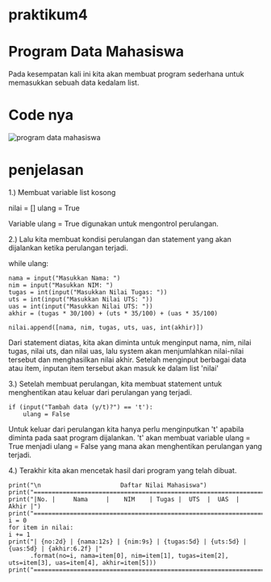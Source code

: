 # praktikum4
# Program Data Mahasiswa

Pada kesempatan kali ini kita akan membuat program sederhana untuk memasukkan sebuah data kedalam list.

# Code nya

![program data mahasiswa](https://user-images.githubusercontent.com/56618988/71651893-b0cd4700-2d53-11ea-9cc2-94a9ffb15f08.png)

# penjelasan

1.) Membuat variable list kosong

nilai = []
ulang = True

Variable ulang = True digunakan untuk mengontrol perulangan.

2.) Lalu kita membuat kondisi perulangan dan statement yang akan dijalankan ketika perulangan terjadi.

while ulang:
    
    nama = input("Masukkan Nama: ")
    nim = input("Masukkan NIM: ")
    tugas = int(input("Masukkan Nilai Tugas: "))
    uts = int(input("Masukkan Nilai UTS: "))
    uas = int(input("Masukkan Nilai UTS: "))
    akhir = (tugas * 30/100) + (uts * 35/100) + (uas * 35/100)

    nilai.append([nama, nim, tugas, uts, uas, int(akhir)])

Dari statement diatas, kita akan diminta untuk menginput nama, nim, nilai tugas, nilai uts, dan nilai uas, lalu system akan menjumlahkan nilai-nilai tersebut dan menghasilkan nilai akhir. Setelah menginput berbagai data atau item, inputan item tersebut akan masuk ke dalam list 'nilai'

3.) Setelah membuat perulangan, kita membuat statement untuk menghentikan atau keluar dari perulangan yang terjadi.
    
    if (input("Tambah data (y/t)?") == 't'):
        ulang = False

Untuk keluar dari perulangan kita hanya perlu menginputkan 't' apabila diminta pada saat program dijalankan. 't' akan membuat variable ulang = True menjadi ulang = False yang mana akan menghentikan perulangan yang terjadi.


4.) Terakhir kita akan mencetak hasil dari program yang telah dibuat.

    print("\n                      Daftar Nilai Mahasiswa")
    print("==================================================================")
    print("|No. |     Nama     |    NIM    | Tugas |  UTS  |  UAS  |  Akhir |")
    print("==================================================================")
    i = 0
    for item in nilai:
    i += 1
    print("| {no:2d} | {nama:12s} | {nim:9s} | {tugas:5d} | {uts:5d} | {uas:5d} | {akhir:6.2f} |"
          .format(no=i, nama=item[0], nim=item[1], tugas=item[2], uts=item[3], uas=item[4], akhir=item[5]))
    print("==================================================================")
